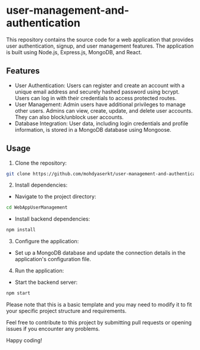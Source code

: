 # user-management-and-authentication

This repository contains the source code for a web application that provides user authentication, signup, and user management features. The application is built using Node.js, Express.js, MongoDB, and React.

## Features

- User Authentication: Users can register and create an account with a unique email address and securely hashed password using bcrypt. Users can log in with their credentials to access protected routes.
- User Management: Admin users have additional privileges to manage other users. Admins can view, create, update, and delete user accounts. They can also block/unblock user accounts.
- Database Integration: User data, including login credentials and profile information, is stored in a MongoDB database using Mongoose.

## Usage

1. Clone the repository: 
```bash
git clone https://github.com/mohdyaserkt/user-management-and-authentication.git
```

2. Install dependencies:
- Navigate to the project directory:
```bash
cd WebAppUserManagement
```
- Install backend dependencies:
```bash
npm install
```
3. Configure the application:
- Set up a MongoDB database and update the connection details in the application's configuration file.

4. Run the application:
- Start the backend server:
```bash
npm start
```

Please note that this is a basic template and you may need to modify it to fit your specific project structure and requirements.

Feel free to contribute to this project by submitting pull requests or opening issues if you encounter any problems.

Happy coding!





